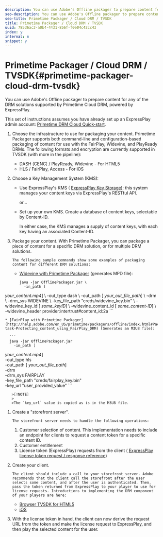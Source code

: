 ```yaml
---
description: You can use Adobe's Offline packager to prepare content for any of the DRM solutions supported by Primetime Cloud DRM, powered by ExpressPlay.
seo-description: You can use Adobe's Offline packager to prepare content for any of the DRM solutions supported by Primetime Cloud DRM, powered by ExpressPlay.
seo-title: Primetime Packager / Cloud DRM / TVSDK
title: Primetime Packager / Cloud DRM / TVSDK
uuid: 78536ac3-a0b4-4431-856f-f0e04c42cc43
index: y
internal: n
snippet: y
---
```


# Primetime Packager / Cloud DRM / TVSDK{#primetime-packager-cloud-drm-tvsdk}

You can use Adobe's Offline packager to prepare content for any of the DRM solutions supported by Primetime Cloud DRM, powered by ExpressPlay.

 This set of instructions assumes you have already set up an ExpressPlay admin account: [Primetime DRM Cloud Quick-start](../../../multi-drm-workflows/quick-start/quick-start.md). 
1. Choose the infrastructure to use for packaging your content. Primetime Packager supports both command-line and configuration-based packaging of content for use with the FairPlay, Widevine, and PlayReady DRMs. The following formats and encryption are currently supported in TVSDK (with more in the pipeline):

    * DASH (CENC) / PlayReady, Widevine - For HTML5 
    * HLS / FairPlay, Access - For iOS

1. Choose a Key Management System (KMS):

    * Use ExpressPlay's KMS ( [ExpressPlay Key Storage](https://www.expressplay.com/developer/key-storage/)); this system manages your content keys via ExpressPlay's RESTful API.

      or... 
    
    * Set up your own KMS. Create a database of content keys, selectable by Content-ID.

       In either case, the KMS manages a supply of content keys, with each key having an associated Content-ID.

1. Package your content. With Primetime Packager, you can package a piece of content for a specific DRM solution, or for multiple DRM solutions.

       The following sample commands show some examples of packaging content for different DRM solutions:

    * [Widevine with Primetime Packager](http://help.adobe.com/en_US/primetime/packagers/offline/index.html#Packagers-task-Protecting_content_using_Widevine_DRM_for_DASH) (generates MPD file):     
    
      ```    
      java -jar OfflinePackager.jar \ 
        -in_path [ 
<i>your_content.mp4</i>] \ 
        -out_type dash \ 
        -out_path [ 
<i>your_out_file_path</i>] \ 
        -drm \ 
        -drm_sys WIDEVINE \ 
        -key_file_path "creds/widevine_key.bin" \ 
        -widevine_key_id [ 
<i>some_keyID</i>] \ 
        -widevine_content_id [ 
<i>some_content-ID</i>] \ 
        -widevine_header provider:intertrust#content_id:2a
      ```

    * [FairPlay with Primetime Packager](http://help.adobe.com/en_US/primetime/packagers/offline/index.html#Packagers-task-Protecting_content_using_FairPlay_DRM) (Generates an M3U8 file):     
    
      ```    
      java -jar OfflinePackager.jar  
        -in_path [ 
<i>your_content.mp4</i>]  
        -out_type hls  
        -out_path [ 
<i>your_out_file_path</i>]  
        -drm  
        -drm_sys FAIRPLAY  
        -key_file_path "creds/fairplay_key.bin"  
        -key_url "user_provided_value"
      ```

       >[!NOTE]
       >
       >The `key_url` value is copied as is in the M3U8 file.

1. Create a "storefront server".

       The storefront server needs to handle the following operations:

    1. Customer selection of content. This implementation needs to include an endpoint for clients to request a content token for a specific content ID. 
    1. Customer entitlement 
    1. License token (ExpressPlay) requests from the client ( [ExpressPlay license token request / response reference](../../../multi-drm-workflows/license-token-req-resp-ref/license-token-req-resp-ref.md))

1. Create your client.

       The client should include a call to your storefront server. Adobe recommends that the client call the storefront after the user selects some content, and after the user is authenticated. Then, pass the token returned from ExpressPlay to your player to use for license requests. Introductions to implementing the DRM component of your players are here:

    * [Browser TVSDK for HTML5](http://help.adobe.com/en_US/primetime/psdk/browser_tvsdk/index.html#PSDKs-reference-DRM_interface_overview) 
    * [iOS](http://help.adobe.com/en_US/primetime/psdk/ios/index.html#PSDKs-task-Enable_Apple_FairPlay_in_TVSDK_applications)

1. With the license token in hand, the client can now derive the request URL from the token and make the license request to ExpressPlay, and then play the selected content for the user.

